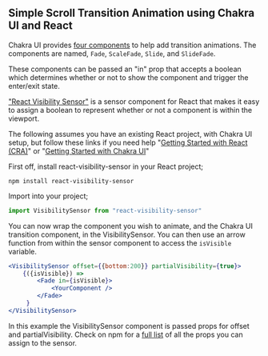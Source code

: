 ## Simple Scroll Transition Animation using Chakra UI and React

Chakra UI provides [four components](https://chakra-ui.com/docs/components/transitions) to help add transition animations. The components are named, `Fade`, `ScaleFade`, `Slide`, and `SlideFade`.

These components can be passed an "in" prop that accepts a boolean which determines whether or not to show the component and trigger the enter/exit state.

["React Visibility Sensor"](https://www.npmjs.com/package/react-visibility-sensor) is a sensor component for React that makes it easy to assign a boolean to represent whether or not a component is within the viewport.

The following assumes you have an existing React project, with Chakra UI setup, but follow these links if you need help "[Getting Started with React (CRA)](https://create-react-app.dev/docs/getting-started/)" or "[Getting Started with Chakra UI](https://chakra-ui.com/docs/getting-started)"

 First off, install react-visibility-sensor in your React project;

```
npm install react-visibility-sensor
```

Import into your project;

```jsx
import VisibilitySensor from "react-visibility-sensor"
```


You can now wrap the component you wish to animate, and the Chakra UI transition component, in the VisibilitySensor. You can then use an arrow function from within the sensor component to access the `isVisible` variable.

```jsx
<VisibilitySensor offset={{bottom:200}} partialVisibility={true}>
    {({isVisible}) =>
        <Fade in={isVisible}>
            <YourComponent />
        </Fade>
     }
</VisibilitySensor>
```
In this example the VisibilitySensor component is passed props for offset and partialVisibility. Check on npm for a [full list](https://www.npmjs.com/package/react-visibility-sensor#props) of all the props you can assign to the sensor.


